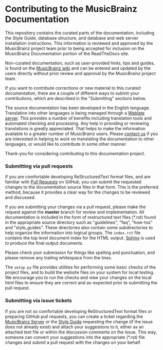 # Contributing to the MusicBrainz Documentation

This repository contains the curated parts of the documentation, including the Style Guide, database structure, and database and web server installation instructions.  This information is reviewed and approved by the MusicBrainz project team prior to being accepted for inclusion on the MusicBrainz Documentation portion of the ReadTheDocs site.

Non-curated documentation, such as user-provided hints, tips and guides, is found on the [MusicBrainz wiki](https://wiki.musicbrainz.org/Main_Page) and can be entered and updated by the users directly without prior review and approval by the MusicBrainz project team.

If you want to contribute corrections or new material to this curated documentation, there are a couple of different ways to submit your contributions, which are described in the "Submitting" sections below.

The source documentation has been developed in the English language. Translation into other languages is being managed through a [Weblate server](https://translations.metabrainz.org/). This provides a number of benefits including translation tools and automated checking and processing. Any help in providing or reviewing translations is greatly appreciated. That helps to make the information available to a greater number of MusicBrainz users. Please [contact us](mailto:support@metabrainz.org?subject=MusicBrainz%20Documentation%20Help) if you are interested in helping to work on translating the documentation to other languages, or would like to contribute in some other manner.

Thank-you for considering contributing to this documentation project.

### Submitting via pull requests

If you are comfortable developing ReStructuredText format files, and are familiar with [Pull Requests](https://github.com/metabrainz/picard-docs/pulls) on GitHub, you can submit the requested changes to the documentation source files in that form. This is the preferred method, because it provides a clear way for the changes to be reviewed and discussed.

If you are submitting your changes via a pull request, please make the request against the **master** branch for review and implementation.  All documentation is included in the form of restructured text files (\*.rst) found in the appropriate source directory such as "guidelines", "faq", "how-tos" and "style_guides".  These directories also contain some subdirectories to help organize the information into logical groups.  The `index.rst` file contains the top level document index for the HTML output. [Sphinx](https://www.sphinx-doc.org/) is used to produce the final output documents.

Please check your submission for things like spelling and punctuation, and please remove any trailing whitespace from the lines.

The `setup.py` file provides utilities for performing some basic checks of the project files, and to build the website files on your system for local testing.  We encourage you to run the checks and view your changes on the local html files to ensure they are correct and as-expected prior to submitting the pull request.

### Submitting via issue tickets

If you are not so comfortable developing ReStructuredText format files or preparing GitHub pull requests, you can create a ticket regarding the [MusicBrainz Server](https://tickets.metabrainz.org/issues/?jql=project+%3D+MBS+AND+component+%3D+Documentation+AND+resolution+%3D+Unresolved) or the [Style Guide](https://tickets.metabrainz.org/issues/?jql=project+%3D+STYLE+AND+resolution+%3D+Unresolved) requesting the change (if the issue does not already exist) and attach your suggestions to it, either as an attached text file or within the discussion comments on the Issue. This way, someone can convert your suggestions into the appropriate (\*.rst) file changes and submit a pull request with the changes on your behalf.
